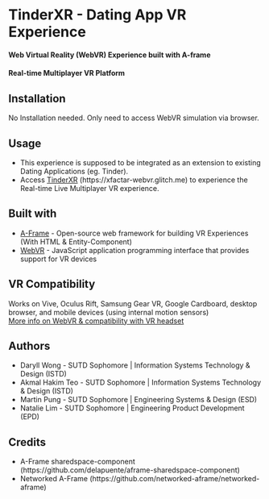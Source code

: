 # TinderXR - Dating App VR Experience
#### Web Virtual Reality (WebVR) Experience built with A-frame
#### Real-time Multiplayer VR Platform

## Installation
No Installation needed. Only need to access WebVR simulation via browser.

## Usage
-  This experience is supposed to be integrated as an extension to existing Dating Applications (eg. Tinder).
-  Access [TinderXR](https://xfactar-webvr.glitch.me) (https://<i></i>xfactar-webvr.glitch.me) to experience the Real-time Live Multiplayer VR experience.

## Built with 
* [A-Frame](https://aframe.io/) - Open-source web framework for building VR Experiences (With HTML & Entity-Component)
* [WebVR](https://webvr.info/) - JavaScript application programming interface that provides support for VR devices

## VR Compatibility
Works on Vive, Oculus Rift, Samsung Gear VR, Google Cardboard, desktop browser, and mobile devices (using internal motion sensors) <br/>
[More info on WebVR & compatibility with VR headset](https://webvr.rocks)

## Authors
- Daryll Wong - SUTD Sophomore | Information Systems Technology & Design (ISTD)
- Akmal Hakim Teo - SUTD Sophomore | Information Systems Technology & Design (ISTD)
- Martin Pung - SUTD Sophomore | Engineering Systems & Design (ESD)
- Natalie Lim - SUTD Sophomore | Engineering Product Development (EPD)

## Credits
* A-Frame sharedspace-component 
(https://<i></i>github.com/delapuente/aframe-sharedspace-component)
* Networked A-Frame
(https://<i></i>github.com/networked-aframe/networked-aframe)